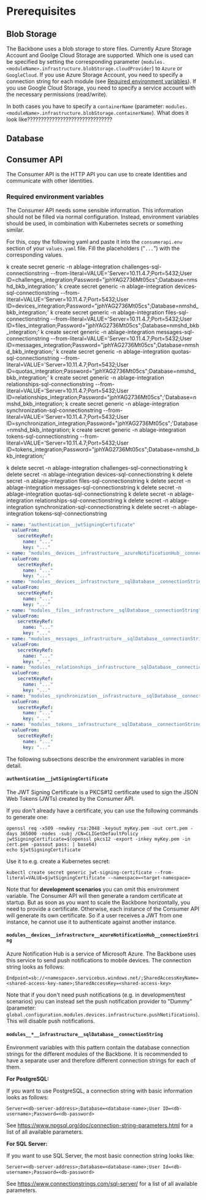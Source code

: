 # Prerequisites

## Blob Storage

The Backbone uses a blob storage to store files. Currently Azure Storage Account and Goolge Cloud Storage are supported. Which one is used can be specified by setting the corresponding parameter (`modules.<moduleName>.infrastructure.blobStorage.cloudProvider`) to `Azure` or `GoogleCloud`. If you use Azure Storage Account, you need to specify a connection string for each module (see [Required environment variables](#required-environment-variables)). If you use Google Cloud Storage, you need to specify a service account with the necessary permissions (read/write).

In both cases you have to specify a `containerName` (parameter: `modules.<moduleName>.infrastructure.blobStorage.containerName`). What does it look like???????????????????????????????

## Database

## Consumer API

The Consumer API is the HTTP API you can use to create Identities and communicate with other Identities.

### Required environment variables

The Consumer API needs some sensible information. This information should not be filled via normal configuration. Instead, environment variables should be used, in combination with Kubernetes secrets or something similar.

For this, copy the following yaml and paste it into the `consumerapi.env` section of your `values.yaml` file. Fill the placeholders ("`...`") with the corresponding values.

k create secret generic -n ablage-integration challenges-sql-connectionstring --from-literal=VALUE='Server=10.11.4.7;Port=5432;User ID=challenges_integration;Password="jphYAG2736Mt05cs";Database=nmshd_bkb_integration;'
k create secret generic -n ablage-integration devices-sql-connectionstring --from-literal=VALUE='Server=10.11.4.7;Port=5432;User ID=devices_integration;Password="jphYAG2736Mt05cs";Database=nmshd_bkb_integration;'
k create secret generic -n ablage-integration files-sql-connectionstring --from-literal=VALUE='Server=10.11.4.7;Port=5432;User ID=files_integration;Password="jphYAG2736Mt05cs";Database=nmshd_bkb_integration;'
k create secret generic -n ablage-integration messages-sql-connectionstring --from-literal=VALUE='Server=10.11.4.7;Port=5432;User ID=messages_integration;Password="jphYAG2736Mt05cs";Database=nmshd_bkb_integration;'
k create secret generic -n ablage-integration quotas-sql-connectionstring --from-literal=VALUE='Server=10.11.4.7;Port=5432;User ID=quotas_integration;Password="jphYAG2736Mt05cs";Database=nmshd_bkb_integration;'
k create secret generic -n ablage-integration relationships-sql-connectionstring --from-literal=VALUE='Server=10.11.4.7;Port=5432;User ID=relationships_integration;Password="jphYAG2736Mt05cs";'Database=nmshd_bkb_integration;
k create secret generic -n ablage-integration synchronization-sql-connectionstring --from-literal=VALUE='Server=10.11.4.7;Port=5432;User ID=synchronization_integration;Password="jphYAG2736Mt05cs";'Database=nmshd_bkb_integration;
k create secret generic -n ablage-integration tokens-sql-connectionstring --from-literal=VALUE='Server=10.11.4.7;Port=5432;User ID=tokens_integration;Password="jphYAG2736Mt05cs";Database=nmshd_bkb_integration;'

k delete secret -n ablage-integration challenges-sql-connectionstring
k delete secret -n ablage-integration devices-sql-connectionstring
k delete secret -n ablage-integration files-sql-connectionstring
k delete secret -n ablage-integration messages-sql-connectionstring
k delete secret -n ablage-integration quotas-sql-connectionstring
k delete secret -n ablage-integration relationships-sql-connectionstring
k delete secret -n ablage-integration synchronization-sql-connectionstring
k delete secret -n ablage-integration tokens-sql-connectionstring

```yaml
- name: "authentication__jwtSigningCertificate"
  valueFrom:
    secretKeyRef:
      name: "..."
      key: "..."
- name: "modules__devices__infrastructure__azureNotificationHub__connectionString"
  valueFrom:
    secretKeyRef:
      name: "..."
      key: "..."
- name: "modules__devices__infrastructure__sqlDatabase__connectionString"
  valueFrom:
    secretKeyRef:
      name: "..."
      key: "..."
- name: "modules__files__infrastructure__sqlDatabase__connectionString"
  valueFrom:
    secretKeyRef:
      name: "..."
      key: "..."
- name: "modules__messages__infrastructure__sqlDatabase__connectionString"
  valueFrom:
    secretKeyRef:
      name: "..."
      key: "..."
- name: "modules__relationships__infrastructure__sqlDatabase__connectionString"
  valueFrom:
    secretKeyRef:
      name: "..."
      key: "..."
- name: "modules__synchronization__infrastructure__sqlDatabase__connectionString"
  valueFrom:
    secretKeyRef:
      name: "..."
      key: "..."
- name: "modules__tokens__infrastructure__sqlDatabase__connectionString"
  valueFrom:
    secretKeyRef:
      name: "..."
      key: "..."
```

The following subsections describe the environment variables in more detail.

#### `authentication__jwtSigningCertificate`

The JWT Signing Certificate is a PKCS#12 certificate used to sign the JSON Web Tokens (JWTs) created by the Consumer API.

If you don't already have a certificate, you can use the following commands to generate one:

```
openssl req -x509 -newkey rsa:2048 -keyout myKey.pem -out cert.pem -days 365000 -nodes -subj /CN=CLIGetDefaultPolicy
jwtSigningCertificate=$(openssl pkcs12 -export -inkey myKey.pem -in cert.pem -passout pass: | base64)
echo $jwtSigningCertificate
```

Use it to e.g. create a Kubernetes secret:

```
kubectl create secret generic jwt-signing-certificate --from-literal=VALUE=$jwtSigningCertificate --namespace=<target-namespace>
```

Note that for **development scenarios** you can omit this environment variable. The Consumer API will then generate a random certificate at startup. But as soon as you want to scale the Backbone horizontally, you need to provide a certificate. Otherwise, each instance of the Consumer API will generate its own certificate. So if a user receives a JWT from one instance, he cannot use it to authenticate against another instance.

#### `modules__devices__infrastructure__azureNotificationHub__connectionString`

Azure Notification Hub is a service of Microsoft Azure. The Backbone uses this service to send push notifications to mobile devices. The connection string looks as follows:

```
Endpoint=sb://<namespace>.servicebus.windows.net/;SharedAccessKeyName=<shared-access-key-name>;SharedAccessKey=<shared-access-key>
```

Note that if you don't need push notifications (e.g. in development/test scenarios) you can instead set the push notification provider to "Dummy" (parameter: `global.configuration.modules.devices.infrastructure.pushNotifications`). This will disable push notifications.

#### `modules__*__infrastructure__sqlDatabase__connectionString`

Environment variables with this pattern contain the database connection strings for the different modules of the Backbone. It is recommended to have a separate user and therefore different connection strings for each of them.

**For PostgreSQL:**

If you want to use PostgreSQL, a connection string with basic information looks as follows:

```
Server=<db-server-address>;Database=<database-name>;User ID=<db-username>;Password=<db-password>
```

See https://www.npgsql.org/doc/connection-string-parameters.html for a list of all available parameters.

**For SQL Server:**

If you want to use SQL Server, the most basic connection string looks like:

```
Server=<db-server-address>;Database=<database-name>;User Id=<db-username>;Password=<db-password>
```

See https://www.connectionstrings.com/sql-server/ for a list of all available parameters.
